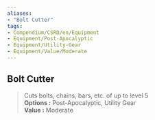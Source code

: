 ```yaml
---
aliases:
- "Bolt Cutter"
tags:
- Compendium/CSRD/en/Equipment
- Equipment/Post-Apocalyptic
- Equipment/Utility-Gear
- Equipment/Value/Moderate
---
```


  
## Bolt Cutter  
  
>Cuts bolts, chains, bars, etc. of up to level 5  
> **Options :** Post-Apocalyptic, Utility Gear  
> **Value :** Moderate